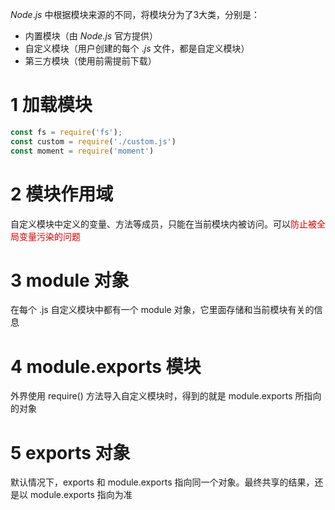 $Node.js$ 中根据模块来源的不同，将模块分为了3大类，分别是：
- 内置模块（由 $Node.js$ 官方提供）
- 自定义模块（用户创建的每个 $.js$ 文件，都是自定义模块）
- 第三方模块（使用前需提前下载）

# 1 加载模块

```js
const fs = require('fs');
const custom = require('./custom.js')
const moment = require('moment')
```

# 2 模块作用域

自定义模块中定义的变量、方法等成员，只能在当前模块内被访问。可以<font color = dark red>防止被全局变量污染的问题</font> 

# 3 module 对象

在每个 .js 自定义模块中都有一个 module 对象，它里面存储和当前模块有关的信息

# 4 module.exports 模块

外界使用 require() 方法导入自定义模块时，得到的就是 module.exports 所指向的对象

# 5 exports 对象
默认情况下，exports 和 module.exports 指向同一个对象。最终共享的结果，还是以 module.exports 指向为准